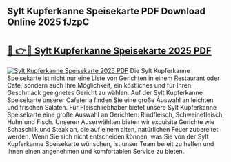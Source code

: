 ## Sylt Kupferkanne Speisekarte PDF Download Online 2025 fJzpC

# <h2><a href="http://gcaugqy.nevu.top/?p=Sylt+Kupferkanne+Speisekarte">🔗 👉🔴 Sylt Kupferkanne Speisekarte 2025 PDF</a></h2>

[![Sylt Kupferkanne Speisekarte 2025 PDF](https://i.imgur.com/dBaPXMq.png)](http://gcaugqy.nevu.top/?p=Sylt+Kupferkanne+Speisekarte)
Die Sylt Kupferkanne Speisekarte ist nicht nur eine Liste von Gerichten in einem Restaurant oder Café, sondern auch Ihre Möglichkeit, ein köstliches und für Ihren Geschmack geeignetes Gericht zu wählen. Auf der Sylt Kupferkanne Speisekarte unserer Cafeteria finden Sie eine große Auswahl an leichten und frischen Salaten. Für Fleischliebhaber bietet unsere Sylt Kupferkanne Speisekarte eine große Auswahl an Gerichten: Rindfleisch, Schweinefleisch, Huhn und Fisch. Unseren Auserwählten bieten wir exquisite Gerichte wie Schaschlik und Steak an, die auf einem alten, natürlichen Feuer zubereitet werden. Wenn Sie sich nicht entscheiden können, was Sie von der Sylt Kupferkanne Speisekarte wünschen, ist unser Team bereit zu helfen und Ihnen einen angenehmen und komfortablen Service zu bieten.
